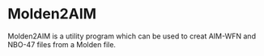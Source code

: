 # Molden2AIM
Molden2AIM is a utility program which can be used to creat AIM-WFN and NBO-47 files from a Molden file.

